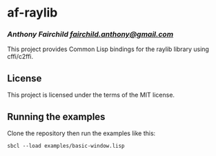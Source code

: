 # af-raylib
### _Anthony Fairchild <fairchild.anthony@gmail.com>_

This project provides Common Lisp bindings for the raylib library using cffi/c2ffi.

## License
This project is licensed under the terms of the MIT license.

## Running the examples

Clone the repository then run the examples like this:

	sbcl --load examples/basic-window.lisp
